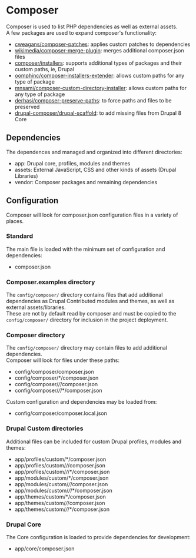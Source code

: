 # Composer
Composer is used to list PHP dependencies as well as external assets.  
A few packages are used to expand composer's functionality:
- [cweagans/composer-patches](https://github.com/cweagans/composer-patches): applies custom patches to dependencies
- [wikimedia/composer-merge-plugin](https://github.com/wikimedia/composer-merge-plugin): merges additional composer.json files
- [composer/installers](https://github.com/composer/installers): supports additional types of packages and their custom paths, ie, Drupal
- [oomphinc/composer-installers-extender](https://github.com/oomphinc/composer-installers-extender): allows custom paths for any type of package
- [mnsami/composer-custom-directory-installer](https://github.com/mnsami/composer-custom-directory-installer): allows custom paths for any type of package
- [derhasi/composer-preserve-paths](https://github.com/derhasi/composer-preserve-paths): to force paths and files to be preserved
- [drupal-composer/drupal-scaffold](https://github.com/drupal-composer/drupal-scaffold): to add missing files from Drupal 8 Core

## Dependencies
The dependences and managed and organized into different directories:
- app: Drupal core, profiles, modules and themes
- assets: External JavaScript, CSS and other kinds of assets (Drupal Libraries)
- vendor: Composer packages and remaining dependencies

## Configuration
Composer will look for composer.json configuration files in a variety of places.  

### Standard
The main file is loaded with the minimum set of configuration and dependencies:
- composer.json

### Composer.examples directory
The `config/composer/` directory contains files that add additional dependencies
as Drupal Contributed modules and themes, as well as external assets/libraries.  
These are not by default read by composer and must be copied to the
`config/composer/` directory for inclusion in the project deployment.

### Composer directory
The `config/composer/` directory may contain files to add additional dependencies.  
Composer will look for files under these paths:
- config/composer/composer.json
- config/composer/*/composer.json
- config/composer/*/*/composer.json
- config/composer/*/*/*/composer.json

Custom configuration and dependencies may be loaded from:
- config/composer/composer.local.json

### Drupal Custom directories
Additional files can be included for custom Drupal profiles, modules and themes:
- app/profiles/custom/*/composer.json
- app/profiles/custom/*/*/composer.json
- app/profiles/custom/*/*/*/composer.json
- app/modules/custom/*/composer.json
- app/modules/custom/*/*/composer.json
- app/modules/custom/*/*/*/composer.json
- app/themes/custom/*/composer.json
- app/themes/custom/*/*/composer.json
- app/themes/custom/*/*/*/composer.json

### Drupal Core
The Core configuration is loaded to provide dependencies for development:
- app/core/composer.json
